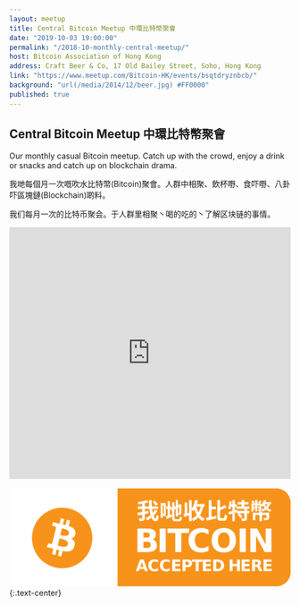 ```yaml
---
layout: meetup
title: Central Bitcoin Meetup 中環比特幣聚會
date: "2019-10-03 19:00:00"
permalink: "/2018-10-monthly-central-meetup/"
host: Bitcoin Association of Hong Kong
address: Craft Beer & Co, 17 Old Bailey Street, Soho, Hong Kong
link: "https://www.meetup.com/Bitcoin-HK/events/bsqtdryznbcb/"
background: "url(/media/2014/12/beer.jpg) #FF0000"
published: true
---
```


## Central Bitcoin Meetup 中環比特幣聚會

Our monthly casual Bitcoin meetup. Catch up with the crowd, enjoy a drink or snacks and catch up on blockchain drama.

我哋每個月一次嘅吹水比特幣(Bitcoin)聚會。人群中相聚、飲杯嘢、食吓嘢、八卦吓區塊鏈(Blockchain)啲料。

我们每月一次的比特币聚会。于人群里相聚丶喝的吃的丶了解区块链的事情。

<iframe src="https://www.google.com/maps/embed?pb=!1m18!1m12!1m3!1d3691.90750878979!2d114.15130031495434!3d22.281493185333307!2m3!1f0!2f0!3f0!3m2!1i1024!2i768!4f13.1!3m3!1m2!1s0x3404007b0f81bdfd%3A0xa6adad8d25123f98!2sCraft%20Brew%20%26%20Co.!5e0!3m2!1sen!2shk!4v1570515426151!5m2!1sen!2shk" width="100%" height="450" frameborder="0" style="border:0;" allowfullscreen=""></iframe>

![Bitcoin Accepted Here](/media/2017/01/accepted.png)
{:.text-center}
